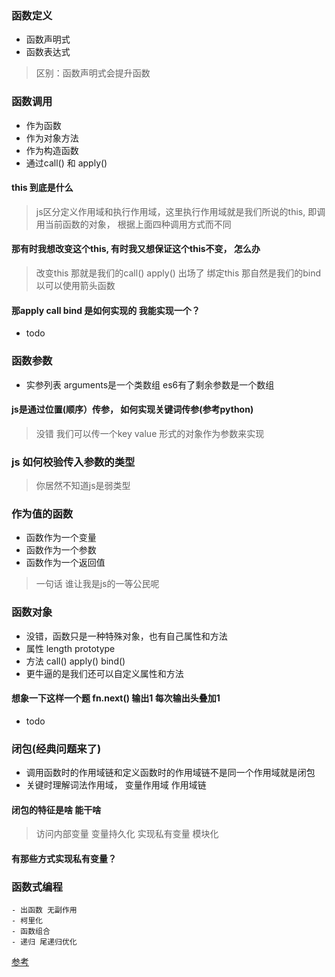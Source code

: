 
### 函数定义
 - 函数声明式
 - 函数表达式
 
 > 区别：函数声明式会提升函数
 
### 函数调用
 - 作为函数
 - 作为对象方法
 - 作为构造函数
 - 通过call() 和 apply()
 
 #### this 到底是什么
 > js区分定义作用域和执行作用域，这里执行作用域就是我们所说的this, 即调用当前函数的对象， 根据上面四种调用方式而不同
 
 #### 那有时我想改变这个this, 有时我又想保证这个this不变， 怎么办
 > 改变this  那就是我们的call() apply() 出场了
 > 绑定this  那自然是我们的bind  以可以使用箭头函数
 
 #### 那apply call bind 是如何实现的 我能实现一个？
 - todo
 
 ### 函数参数
  - 实参列表 arguments是一个类数组  es6有了剩余参数是一个数组
  
  #### js是通过位置(顺序）传参， 如何实现关键词传参(参考python)
  > 没错 我们可以传一个key value 形式的对象作为参数来实现
  
  ### js 如何校验传入参数的类型
  > 你居然不知道js是弱类型
  
  ### 作为值的函数
   - 函数作为一个变量
   - 函数作为一个参数
   - 函数作为一个返回值
   
   > 一句话 谁让我是js的一等公民呢
   
  ### 函数对象
  - 没错，函数只是一种特殊对象，也有自己属性和方法
  - 属性  length  prototype
  - 方法 call() apply() bind()
  - 更牛逼的是我们还可以自定义属性和方法
  
  #### 想象一下这样一个题  fn.next() 输出1  每次输出头叠加1 
  - todo
 
 
  ### 闭包(经典问题来了)
  -  调用函数时的作用域链和定义函数时的作用域链不是同一个作用域就是闭包
  - 关键时理解词法作用域， 变量作用域  作用域链
  
  #### 闭包的特征是啥  能干啥
   > 访问内部变量  变量持久化
   > 实现私有变量  模块化
   
  #### 有那些方式实现私有变量？
   
  ### 函数式编程
    - 出函数 无副作用
    - 柯里化
    - 函数组合
    - 递归 尾递归优化
    
   [参考](https://llh911001.gitbooks.io/mostly-adequate-guide-chinese/content/)
 
 
 
 
